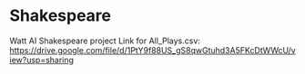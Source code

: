# Shakespeare
Watt AI Shakespeare project
Link for All_Plays.csv:
https://drive.google.com/file/d/1PtY9f88US_gS8qwGtuhd3A5FKcDtWWcU/view?usp=sharing
